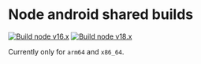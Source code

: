 # Node android shared builds

[![Build node v16.x](https://github.com/Nadwey/node-android/actions/workflows/node-v16.x.yml/badge.svg)](https://github.com/Nadwey/node-android/actions/workflows/node-v16.x.yml)
[![Build node v18.x](https://github.com/Nadwey/node-android/actions/workflows/node-v18.x.yml/badge.svg)](https://github.com/Nadwey/node-android/actions/workflows/node-v18.x.yml)

Currently only for `arm64` and `x86_64`.

